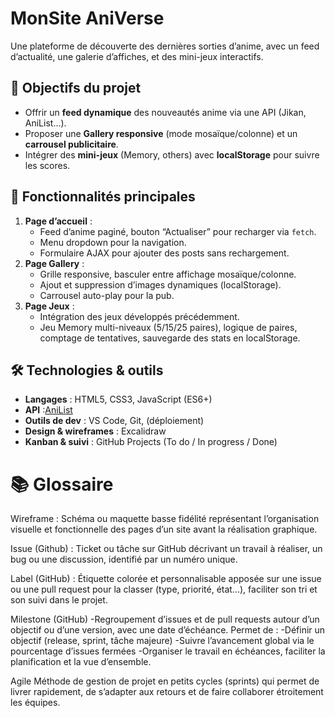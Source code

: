 # MonSite AniVerse

Une plateforme de découverte des dernières sorties d’anime, avec un feed d’actualité, une galerie d’affiches, et des mini-jeux interactifs.

## 🚀 Objectifs du projet
- Offrir un **feed dynamique** des nouveautés anime via une API (Jikan, AniList…).  
- Proposer une **Gallery responsive** (mode mosaïque/colonne) et un **carrousel publicitaire**.  
- Intégrer des **mini-jeux** (Memory, others) avec **localStorage** pour suivre les scores.  

## 🎯 Fonctionnalités principales
1. **Page d’accueil** :  
   - Feed d’anime paginé, bouton “Actualiser” pour recharger via `fetch`.  
   - Menu dropdown pour la navigation.  
   - Formulaire AJAX pour ajouter des posts sans rechargement.  
2. **Page Gallery** :  
   - Grille responsive, basculer entre affichage mosaïque/colonne.  
   - Ajout et suppression d’images dynamiques (localStorage).  
   - Carrousel auto-play pour la pub.  
3. **Page Jeux** :  
   - Intégration des jeux développés précédemment.  
   - Jeu Memory multi-niveaux (5/15/25 paires), logique de paires, comptage de tentatives, sauvegarde des stats en localStorage.  

## 🛠 Technologies & outils
- **Langages** : HTML5, CSS3, JavaScript (ES6+)  
- **API** :[AniList](https://anilist.gitbook.io/)  
- **Outils de dev** : VS Code, Git, (déploiement)  
- **Design & wireframes** : Excalidraw 
- **Kanban & suivi** : GitHub Projects (To do / In progress / Done) 


# 📚 Glossaire
Wireframe : Schéma ou maquette basse fidélité représentant l’organisation visuelle et fonctionnelle des pages d’un site avant la réalisation graphique.

Issue (Github) : Ticket ou tâche sur GitHub décrivant un travail à réaliser, un bug ou une discussion, identifié par un numéro unique.

Label (GitHub) : Étiquette colorée et personnalisable apposée sur une issue ou une pull request pour la classer (type, priorité, état…), faciliter son tri et son suivi dans le projet.

Milestone (GitHub)
-Regroupement d’issues et de pull requests autour d’un objectif ou d’une version, avec une date d’échéance. Permet de :
-Définir un objectif (release, sprint, tâche majeure)
-Suivre l’avancement global via le pourcentage d’issues fermées
-Organiser le travail en échéances, faciliter la planification et la vue d’ensemble.

Agile
Méthode de gestion de projet en petits cycles (sprints) qui permet de livrer rapidement, de s’adapter aux retours et de faire collaborer étroitement les équipes.